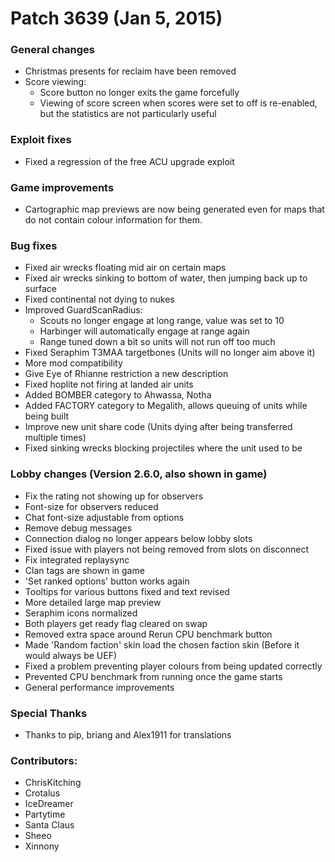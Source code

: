 # Patch 3639 (Jan 5, 2015)

### General changes

- Christmas presents for reclaim have been removed
- Score viewing:
  - Score button no longer exits the game forcefully
  - Viewing of score screen when scores were set to off is re-enabled, but the
    statistics are not particularly useful

### Exploit fixes

- Fixed a regression of the free ACU upgrade exploit

### Game improvements

- Cartographic map previews are now being generated even for maps that do not contain colour information for them.

### Bug fixes

- Fixed air wrecks floating mid air on certain maps
- Fixed air wrecks sinking to bottom of water, then jumping back up to surface
- Fixed continental not dying to nukes
- Improved GuardScanRadius:
  - Scouts no longer engage at long range, value was set to 10
  - Harbinger will automatically engage at range again
  - Range tuned down a bit so units will not run off too much
- Fixed Seraphim T3MAA targetbones (Units will no longer aim above it)
- More mod compatibility
- Give Eye of Rhianne restriction a new description
- Fixed hoplite not firing at landed air units
- Added BOMBER category to Ahwassa, Notha
- Added FACTORY category to Megalith, allows queuing of units while being built
- Improve new unit share code (Units dying after being transferred multiple times)
- Fixed sinking wrecks blocking projectiles where the unit used to be

### Lobby changes (Version 2.6.0, also shown in game)

- Fix the rating not showing up for observers
- Font-size for observers reduced
- Chat font-size adjustable from options
- Remove debug messages
- Connection dialog no longer appears below lobby slots
- Fixed issue with players not being removed from slots on disconnect
- Fix integrated replaysync
- Clan tags are shown in game
- 'Set ranked options' button works again
- Tooltips for various buttons fixed and text revised
- More detailed large map preview
- Seraphim icons normalized
- Both players get ready flag cleared on swap
- Removed extra space around Rerun CPU benchmark button
- Made 'Random faction' skin load the chosen faction skin (Before it would always be UEF)
- Fixed a problem preventing player colours from being updated correctly
- Prevented CPU benchmark from running once the game starts
- General performance improvements

### Special Thanks

- Thanks to pip, briang and Alex1911 for translations

### Contributors:

- ChrisKitching
- Crotalus
- IceDreamer
- Partytime
- Santa Claus
- Sheeo
- Xinnony
